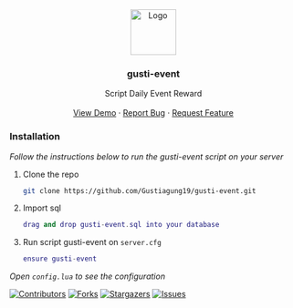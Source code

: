 <div align="center">
  <a href="https://github.com/Gustiagung19/gusti-event">
    <img src="https://imgur.com/z0en0hq.png" alt="Logo" width="80" height="80">
  </a>

  <h3 align="center"><strong>gusti-event</strong></h3>

  <p align="center">
    Script Daily Event Reward
    <br />
    <br />
    <a href="https://youtu.be/YgKz6zH9ObQ">View Demo</a>
    ·
    <a href="https://github.com/Gustiagung19/gusti-event/issues">Report Bug</a>
    ·
    <a href="https://github.com/Gustiagung19/gusti-event/issues">Request Feature</a>
  </p>
</div>

### Installation

_Follow the instructions below to run the gusti-event script on your server_

1. Clone the repo
   ```sh
   git clone https://github.com/Gustiagung19/gusti-event.git
   ```
3. Import sql
   ```lua
   drag and drop gusti-event.sql into your database
   ```
2. Run script gusti-event on `server.cfg`
   ```lua
   ensure gusti-event
   ```

_Open `config.lua` to see the configuration_

[![Contributors][contributors-shield]][contributors-url]
[![Forks][forks-shield]][forks-url]
[![Stargazers][stars-shield]][stars-url]
[![Issues][issues-shield]][issues-url]

[contributors-shield]: https://img.shields.io/github/contributors/Gustiagung19/gusti-event.svg?style=for-the-badge
[contributors-url]: https://github.com/Gustiagung19/gusti-event/graphs/contributors
[forks-shield]: https://img.shields.io/github/forks/Gustiagung19/gusti-event.svg?style=for-the-badge
[forks-url]: https://github.com/Gustiagung19/gusti-event/network/members
[stars-shield]: https://img.shields.io/github/stars/Gustiagung19/gusti-event.svg?style=for-the-badge
[stars-url]: https://github.com/Gustiagung19/gusti-event/stargazers
[issues-shield]: https://img.shields.io/github/issues/Gustiagung19/gusti-event.svg?style=for-the-badge
[issues-url]: https://github.com/Gustiagung19/gusti-event/issues